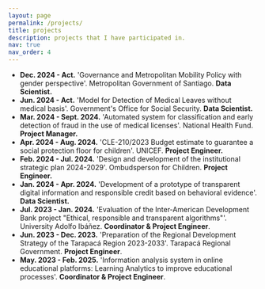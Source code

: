 ```yaml
---
layout: page
permalink: /projects/
title: projects
description: projects that I have participated in.
nav: true
nav_order: 4
---
```


- **Dec. 2024 - Act.** 'Governance and Metropolitan Mobility Policy with gender perspective'. Metropolitan Government of Santiago. **Data Scientist.**
- **Jun. 2024 - Act.** 'Model for Detection of Medical Leaves without medical basis'. Government's Office for Social Security. **Data Scientist.**
- **Mar. 2024 - Sept. 2024.** 'Automated system for classification and early detection of fraud in the use of medical licenses'. National Health Fund. **Project Manager.**
- **Apr. 2024 - Aug. 2024.** 'CLE-210/2023 Budget estimate to guarantee a social protection floor for children'. UNICEF. **Project Engineer.**
- **Feb. 2024 - Jul. 2024.** 'Design and development of the institutional strategic plan 2024-2029'. Ombudsperson for Children. **Project Engineer.**
- **Jan. 2024 - Apr. 2024.** 'Development of a prototype of transparent digital information and responsible credit based on behavioral evidence'. **Data Scientist.**
- **Jul. 2023 - Jan. 2024.** 'Evaluation of the Inter-American Development Bank project "Ethical, responsible and transparent algorithms"'. University Adolfo Ibáñez. **Coordinator \& Project Engineer**.
- **Jun. 2023 - Dec. 2023.** 'Preparation of the Regional Development Strategy of the Tarapacá Region 2023-2033'. Tarapacá Regional Government. **Project Engineer**.
- **May. 2023 - Feb. 2025.** 'Information analysis system in online educational platforms: Learning Analytics to improve educational processes'. **Coordinator \& Project Engineer**.